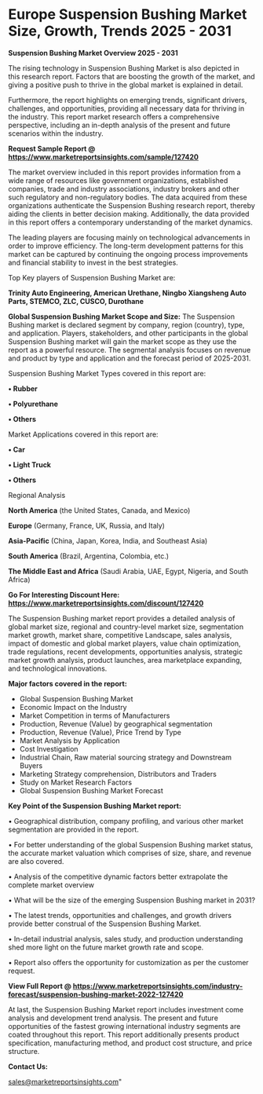   # Europe Suspension Bushing Market Size, Growth, Trends 2025 - 2031

<Strong> Suspension Bushing Market Overview 2025 - 2031</strong>

The rising technology in Suspension Bushing Market is also depicted in this research report. Factors that are boosting the growth of the market, and giving a positive push to thrive in the global market is explained in detail.

Furthermore, the report highlights on emerging trends, significant drivers, challenges, and opportunities, providing all necessary data for thriving in the industry. This report market research offers a comprehensive perspective, including an in-depth analysis of the present and future scenarios within the industry.

<strong>Request Sample Report @ <a href=https://www.marketreportsinsights.com/sample/127420>https://www.marketreportsinsights.com/sample/127420</a></strong>

The market overview included in this report provides information from a wide range of resources like government organizations, established companies, trade and industry associations, industry brokers and other such regulatory and non-regulatory bodies. The data acquired from these organizations authenticate the Suspension Bushing research report, thereby aiding the clients in better decision making. Additionally, the data provided in this report offers a contemporary understanding of the market dynamics.

The leading players are focusing mainly on technological advancements in order to improve efficiency. The long-term development patterns for this market can be captured by continuing the ongoing process improvements and financial stability to invest in the best strategies.

Top Key players of Suspension Bushing Market are:

<strong>Trinity Auto Engineering, American Urethane, Ningbo Xiangsheng Auto Parts, STEMCO, ZLC, CUSCO, Durothane</strong>

<strong><b>Global Suspension Bushing Market Scope and Size:</b></strong>
The Suspension Bushing market is declared segment by company, region (country), type, and application. Players, stakeholders, and other participants in the global Suspension Bushing market will gain the market scope as they use the report as a powerful resource. The segmental analysis focuses on revenue and product by type and application and the forecast period of 2025-2031.

Suspension Bushing Market Types covered in this report are:

<strong>• Rubber

• Polyurethane

• Others</strong>

Market Applications covered in this report are:

<strong>• Car

• Light Truck

• Others</strong> 

Regional Analysis

<strong>North America</strong> (the United States, Canada, and Mexico)

<strong>Europe</strong> (Germany, France, UK, Russia, and Italy)

<strong>Asia-Pacific</strong> (China, Japan, Korea, India, and Southeast Asia)

<strong>South America</strong> (Brazil, Argentina, Colombia, etc.)

<strong>The Middle East and Africa</strong> (Saudi Arabia, UAE, Egypt, Nigeria, and South Africa)

<strong>Go For Interesting Discount Here: <a href=https://www.marketreportsinsights.com/discount/127420>https://www.marketreportsinsights.com/discount/127420</a></strong>

The Suspension Bushing market report provides a detailed analysis of global market size, regional and country-level market size, segmentation market growth, market share, competitive Landscape, sales analysis, impact of domestic and global market players, value chain optimization, trade regulations, recent developments, opportunities analysis, strategic market growth analysis, product launches, area marketplace expanding, and technological innovations.

<strong><b>Major factors covered in the report:</b></strong>
<ul>
  <li>Global Suspension Bushing Market </li>
  <li>Economic Impact on the Industry</li>
  <li>Market Competition in terms of Manufacturers</li>
  <li>Production, Revenue (Value) by geographical segmentation</li>
  <li>Production, Revenue (Value), Price Trend by Type</li>
  <li>Market Analysis by Application</li>
  <li>Cost Investigation</li>
  <li>Industrial Chain, Raw material sourcing strategy and Downstream Buyers</li>
  <li>Marketing Strategy comprehension, Distributors and Traders</li>
  <li>Study on Market Research Factors</li>
  <li>Global Suspension Bushing Market Forecast</li>
</ul>

<strong><b>Key Point of the Suspension Bushing Market report:</b></strong>

• Geographical distribution, company profiling, and various other market segmentation are provided in the report.

• For better understanding of the global Suspension Bushing market status, the accurate market valuation which comprises of size, share, and revenue are also covered.

• Analysis of the competitive dynamic factors better extrapolate the complete market overview

• What will be the size of the emerging Suspension Bushing market in 2031?

• The latest trends, opportunities and challenges, and growth drivers provide better construal of the Suspension Bushing Market.

• In-detail industrial analysis, sales study, and production understanding shed more light on the future market growth rate and scope.

• Report also offers the opportunity for customization as per the customer request.

<strong><b>View Full Report @ <a href=https://www.marketreportsinsights.com/industry-forecast/suspension-bushing-market-2022-127420>https://www.marketreportsinsights.com/industry-forecast/suspension-bushing-market-2022-127420</a></b></strong>


At last, the Suspension Bushing Market report includes investment come analysis and development trend analysis. The present and future opportunities of the fastest growing international industry segments are coated throughout this report. This report additionally presents product specification, manufacturing method, and product cost structure, and price structure.

<strong>Contact Us:</strong>

sales@marketreportsinsights.com"
